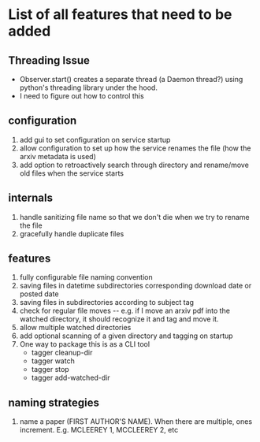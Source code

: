 # List of all features that need to be added

## Threading Issue

- Observer.start() creates a separate thread (a Daemon thread?) using python's threading library under the hood.
- I need to figure out how to control this

## configuration

1. add gui to set configuration on service startup
1. allow configuration to set up how the service renames the file (how the arxiv metadata is used)
1. add option to retroactively search through directory and rename/move old files when the service starts

## internals

1. handle sanitizing file name so that we don't die when we try to rename the file
1. gracefully handle duplicate files

## features

1. fully configurable file naming convention
1. saving files in datetime subdirectories corresponding download date or posted date 
1. saving files in subdirectories according to subject tag
1. check for regular file moves -- e.g. if I move an arxiv pdf into the watched directory, it should recognize it and tag and move it.
1. allow multiple watched directories
1. add optional scanning of a given directory and tagging on startup
1. One way to package this is as a CLI tool
    - tagger cleanup-dir
    - tagger watch
    - tagger stop
    - tagger add-watched-dir 

## naming strategies

1. name a paper (FIRST AUTHOR'S NAME). When there are multiple, ones increment. E.g. MCLEEREY 1, MCCLEEREY 2, etc